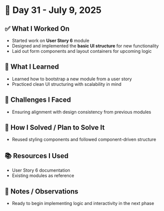 # 📅 Day 31 - July 9, 2025

## ✅ What I Worked On
- Started work on **User Story 6** module
- Designed and implemented the **basic UI structure** for new functionality
- Laid out form components and layout containers for upcoming logic

## 🧠 What I Learned
- Learned how to bootstrap a new module from a user story
- Practiced clean UI structuring with scalability in mind

## 🧩 Challenges I Faced
- Ensuring alignment with design consistency from previous modules

## 🔧 How I Solved / Plan to Solve It
- Reused styling components and followed component-driven structure

## 📚 Resources I Used
- User Story 6 documentation
- Existing modules as reference

## 💬 Notes / Observations
- Ready to begin implementing logic and interactivity in the next phase
